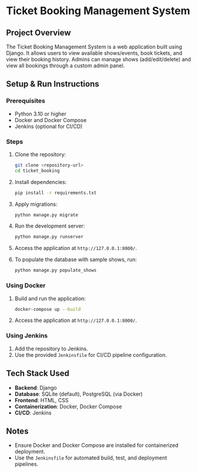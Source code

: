 # Ticket Booking Management System

## Project Overview
The Ticket Booking Management System is a web application built using Django. It allows users to view available shows/events, book tickets, and view their booking history. Admins can manage shows (add/edit/delete) and view all bookings through a custom admin panel.

## Setup & Run Instructions

### Prerequisites
- Python 3.10 or higher
- Docker and Docker Compose
- Jenkins (optional for CI/CD)

### Steps
1. Clone the repository:
   ```bash
   git clone <repository-url>
   cd ticket_booking
   ```

2. Install dependencies:
   ```bash
   pip install -r requirements.txt
   ```

3. Apply migrations:
   ```bash
   python manage.py migrate
   ```

4. Run the development server:
   ```bash
   python manage.py runserver
   ```

5. Access the application at `http://127.0.0.1:8000/`.

6. To populate the database with sample shows, run:
   ```bash
   python manage.py populate_shows
   ```

### Using Docker
1. Build and run the application:
   ```bash
   docker-compose up --build
   ```

2. Access the application at `http://127.0.0.1:8000/`.

### Using Jenkins
1. Add the repository to Jenkins.
2. Use the provided `Jenkinsfile` for CI/CD pipeline configuration.

## Tech Stack Used
- **Backend**: Django
- **Database**: SQLite (default), PostgreSQL (via Docker)
- **Frontend**: HTML, CSS
- **Containerization**: Docker, Docker Compose
- **CI/CD**: Jenkins

## Notes
- Ensure Docker and Docker Compose are installed for containerized deployment.
- Use the `Jenkinsfile` for automated build, test, and deployment pipelines.